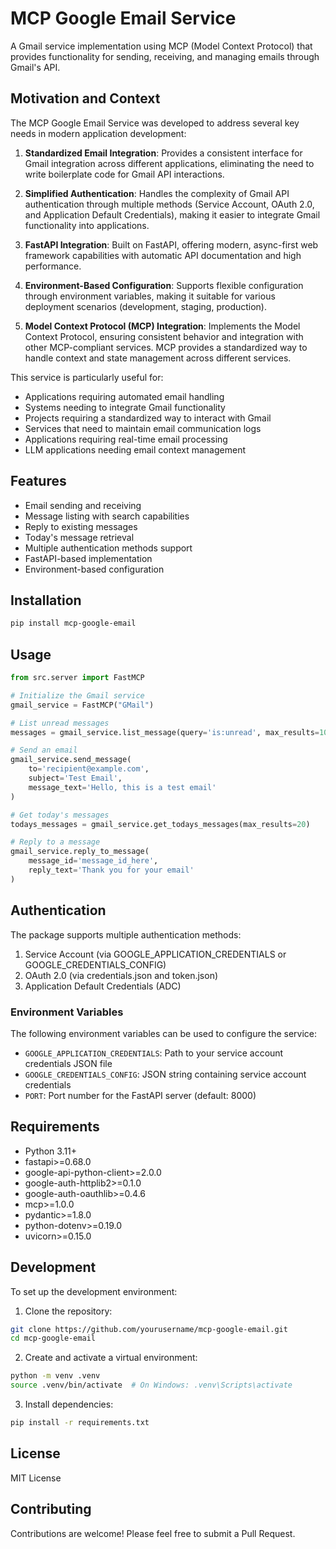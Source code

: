 # MCP Google Email Service

A Gmail service implementation using MCP (Model Context Protocol) that provides functionality for sending, receiving, and managing emails through Gmail's API.

## Motivation and Context

The MCP Google Email Service was developed to address several key needs in modern application development:

1. **Standardized Email Integration**: Provides a consistent interface for Gmail integration across different applications, eliminating the need to write boilerplate code for Gmail API interactions.

2. **Simplified Authentication**: Handles the complexity of Gmail API authentication through multiple methods (Service Account, OAuth 2.0, and Application Default Credentials), making it easier to integrate Gmail functionality into applications.

3. **FastAPI Integration**: Built on FastAPI, offering modern, async-first web framework capabilities with automatic API documentation and high performance.

4. **Environment-Based Configuration**: Supports flexible configuration through environment variables, making it suitable for various deployment scenarios (development, staging, production).

5. **Model Context Protocol (MCP) Integration**: Implements the Model Context Protocol, ensuring consistent behavior and integration with other MCP-compliant services. MCP provides a standardized way to handle context and state management across different services.

This service is particularly useful for:
- Applications requiring automated email handling
- Systems needing to integrate Gmail functionality
- Projects requiring a standardized way to interact with Gmail
- Services that need to maintain email communication logs
- Applications requiring real-time email processing
- LLM applications needing email context management

## Features

- Email sending and receiving
- Message listing with search capabilities
- Reply to existing messages
- Today's message retrieval
- Multiple authentication methods support
- FastAPI-based implementation
- Environment-based configuration

## Installation

```bash
pip install mcp-google-email
```

## Usage

```python
from src.server import FastMCP

# Initialize the Gmail service
gmail_service = FastMCP("GMail")

# List unread messages
messages = gmail_service.list_message(query='is:unread', max_results=10)

# Send an email
gmail_service.send_message(
    to='recipient@example.com',
    subject='Test Email',
    message_text='Hello, this is a test email'
)

# Get today's messages
todays_messages = gmail_service.get_todays_messages(max_results=20)

# Reply to a message
gmail_service.reply_to_message(
    message_id='message_id_here',
    reply_text='Thank you for your email'
)
```

## Authentication

The package supports multiple authentication methods:
1. Service Account (via GOOGLE_APPLICATION_CREDENTIALS or GOOGLE_CREDENTIALS_CONFIG)
2. OAuth 2.0 (via credentials.json and token.json)
3. Application Default Credentials (ADC)

### Environment Variables

The following environment variables can be used to configure the service:

- `GOOGLE_APPLICATION_CREDENTIALS`: Path to your service account credentials JSON file
- `GOOGLE_CREDENTIALS_CONFIG`: JSON string containing service account credentials
- `PORT`: Port number for the FastAPI server (default: 8000)

## Requirements

- Python 3.11+
- fastapi>=0.68.0
- google-api-python-client>=2.0.0
- google-auth-httplib2>=0.1.0
- google-auth-oauthlib>=0.4.6
- mcp>=1.0.0
- pydantic>=1.8.0
- python-dotenv>=0.19.0
- uvicorn>=0.15.0

## Development

To set up the development environment:

1. Clone the repository:
```bash
git clone https://github.com/yourusername/mcp-google-email.git
cd mcp-google-email
```

2. Create and activate a virtual environment:
```bash
python -m venv .venv
source .venv/bin/activate  # On Windows: .venv\Scripts\activate
```

3. Install dependencies:
```bash
pip install -r requirements.txt
```

## License

MIT License

## Contributing

Contributions are welcome! Please feel free to submit a Pull Request.
